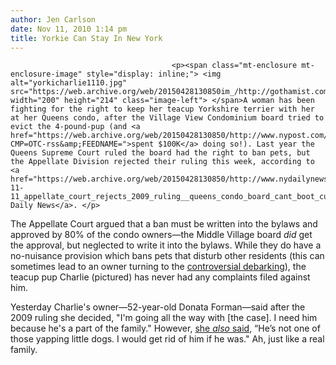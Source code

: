 ```yaml
---
author: Jen Carlson
date: Nov 11, 2010 1:14 pm
title: Yorkie Can Stay In New York
---
```


	
										<p><span class="mt-enclosure mt-enclosure-image" style="display: inline;"> <img alt="yorkicharlie1110.jpg" src="https://web.archive.org/web/20150428130850im_/http://gothamist.com/attachments/arts_jen/yorkicharlie1110.jpg" width="200" height="214" class="image-left"> </span>A woman has been fighting for the right to keep her teacup Yorkshire terrier with her at her Queens condo, after the Village View Condominium board tried to evict the 4-pound-pup (and <a href="https://web.archive.org/web/20150428130850/http://www.nypost.com/p/news/local/queens/court_says_stay_imYa70KvIZZ2mZumxBXF9O?CMP=OTC-rss&amp;FEEDNAME=">spent $100K</a> doing so!). Last year the Queens Supreme Court ruled the board had the right to ban pets, but the Appellate Division rejected their ruling this week, according to <a href="https://web.archive.org/web/20150428130850/http://www.nydailynews.com/ny_local/2010/11/11/2010-11-11_appellate_court_rejects_2009_ruling__queens_condo_board_cant_boot_cute_quiet_can.html">the Daily News</a>. </p>

<p>The Appellate Court argued that a ban must be written into the bylaws and approved by 80% of the condo owners&#x2014;the Middle Village board <em>did</em> get the approval, but neglected to write it into the bylaws. While they do have a no-nuisance provision which bans pets that disturb other residents (this can sometimes lead to an owner turning to the <a href="https://web.archive.org/web/20150428130850/http://gothamist.com/2010/02/03/debarking.php">controversial debarking</a>), the teacup pup Charlie (pictured) has never had any complaints filed against him.</p>

<p>Yesterday Charlie&apos;s owner&#x2014;52-year-old Donata Forman&#x2014;said after the 2009 ruling she decided, &quot;I&apos;m going all the way with [the case]. I need him because he&apos;s a part of the family.&quot; However, <a href="https://web.archive.org/web/20150428130850/http://cityroom.blogs.nytimes.com/2010/11/10/in-the-case-of-a-terrier-no-pets-allowed-is-overruled/">she <em>also</em> said</a>, &#x201C;He&#x2019;s not one of those yapping little dogs. I would get rid of him if he was.&quot; Ah, just like a real family.</p>					
										
									
				